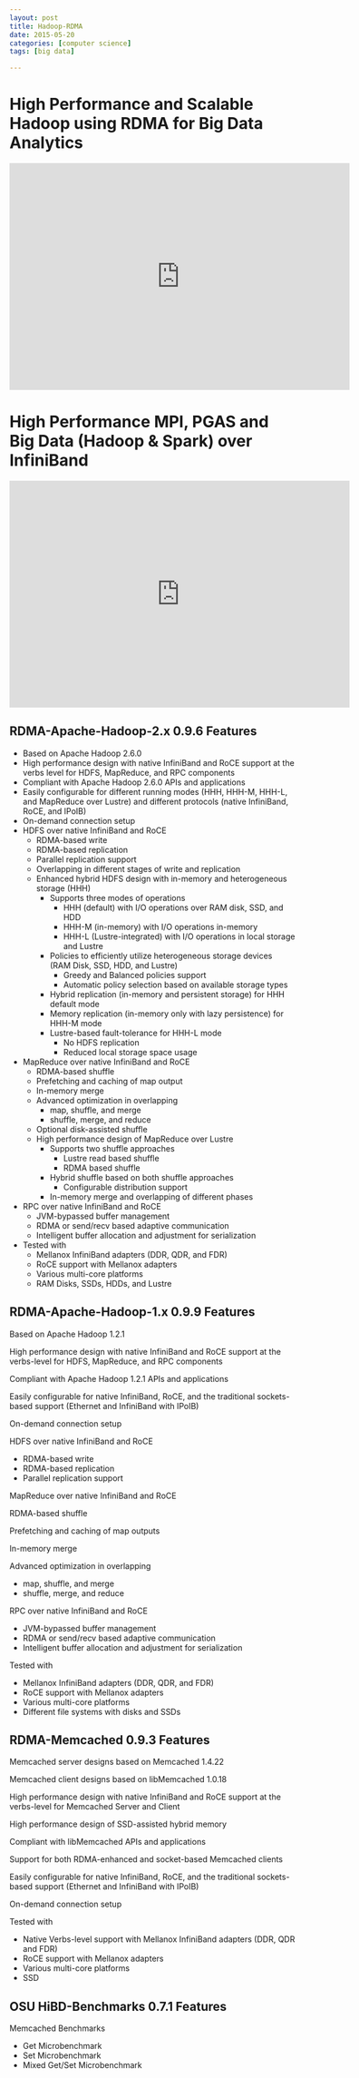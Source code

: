 ```yaml
---
layout: post
title: Hadoop-RDMA
date: 2015-05-20
categories: [computer science]
tags: [big data]

---
```


# High Performance and Scalable Hadoop using RDMA for Big Data Analytics


<iframe width="600" height="400" src="https://www.youtube.com/embed/TeWWxi3jHx4" frameborder="0" allowfullscreen></iframe>

# High Performance MPI, PGAS and Big Data (Hadoop & Spark) over InfiniBand 

<iframe width="600" height="400" src="https://www.youtube.com/embed/exUzF__jHZE" frameborder="0" allowfullscreen></iframe>

## RDMA-Apache-Hadoop-2.x 0.9.6 Features

-   Based on Apache Hadoop 2.6.0
-   High performance design with native InfiniBand and RoCE support at
    the verbs level for HDFS, MapReduce, and RPC components
-   Compliant with Apache Hadoop 2.6.0 APIs and applications
-   Easily configurable for different running modes (HHH, HHH-M, HHH-L,
    and MapReduce over Lustre) and different protocols (native
    InfiniBand, RoCE, and IPoIB)
-   On-demand connection setup
-   HDFS over native InfiniBand and RoCE
    -   RDMA-based write
    -   RDMA-based replication
    -   Parallel replication support
    -   Overlapping in different stages of write and replication
    -   Enhanced hybrid HDFS design with in-memory and heterogeneous
        storage (HHH)
        -   Supports three modes of operations
            -   HHH (default) with I/O operations over RAM disk, SSD,
                and HDD
            -   HHH-M (in-memory) with I/O operations in-memory
            -   HHH-L (Lustre-integrated) with I/O operations in local
                storage and Lustre
        -   Policies to efficiently utilize heterogeneous storage
            devices (RAM Disk, SSD, HDD, and Lustre)
            -   Greedy and Balanced policies support
            -   Automatic policy selection based on available storage
                types
        -   Hybrid replication (in-memory and persistent storage) for
            HHH default mode
        -   Memory replication (in-memory only with lazy persistence)
            for HHH-M mode
        -   Lustre-based fault-tolerance for HHH-L mode
            -   No HDFS replication
            -   Reduced local storage space usage
-   MapReduce over native InfiniBand and RoCE
    -   RDMA-based shuffle
    -   Prefetching and caching of map output
    -   In-memory merge
    -   Advanced optimization in overlapping
        -   map, shuffle, and merge
        -   shuffle, merge, and reduce
    -   Optional disk-assisted shuffle
    -   High performance design of MapReduce over Lustre
        -   Supports two shuffle approaches
            -   Lustre read based shuffle
            -   RDMA based shuffle
        -   Hybrid shuffle based on both shuffle approaches
            -   Configurable distribution support
        -   In-memory merge and overlapping of different phases
-   RPC over native InfiniBand and RoCE
    -   JVM-bypassed buffer management
    -   RDMA or send/recv based adaptive communication
    -   Intelligent buffer allocation and adjustment for serialization
-   Tested with
    -   Mellanox InfiniBand adapters (DDR, QDR, and FDR)
    -   RoCE support with Mellanox adapters
    -   Various multi-core platforms
    -   RAM Disks, SSDs, HDDs, and Lustre



## RDMA-Apache-Hadoop-1.x 0.9.9 Features

Based on Apache Hadoop 1.2.1

High performance design with native InfiniBand and RoCE support at the
verbs-level for HDFS, MapReduce, and RPC components

Compliant with Apache Hadoop 1.2.1 APIs and applications

Easily configurable for native InfiniBand, RoCE, and the traditional
sockets-based support (Ethernet and InfiniBand with IPoIB)

On-demand connection setup

HDFS over native InfiniBand and RoCE

-   RDMA-based write
-   RDMA-based replication
-   Parallel replication support

MapReduce over native InfiniBand and RoCE

RDMA-based shuffle

Prefetching and caching of map outputs

In-memory merge

Advanced optimization in overlapping

-   map, shuffle, and merge
-   shuffle, merge, and reduce

RPC over native InfiniBand and RoCE

-   JVM-bypassed buffer management
-   RDMA or send/recv based adaptive communication
-   Intelligent buffer allocation and adjustment for serialization

Tested with

-   Mellanox InfiniBand adapters (DDR, QDR, and FDR)
-   RoCE support with Mellanox adapters
-   Various multi-core platforms
-   Different file systems with disks and SSDs

## RDMA-Memcached 0.9.3 Features

Memcached server designs based on Memcached 1.4.22

Memcached client designs based on libMemcached 1.0.18

High performance design with native InfiniBand and RoCE support at the
verbs-level for Memcached Server and Client

High performance design of SSD-assisted hybrid memory

Compliant with libMemcached APIs and applications

Support for both RDMA-enhanced and socket-based Memcached clients

Easily configurable for native InfiniBand, RoCE, and the traditional
sockets-based support (Ethernet and InfiniBand with IPoIB)

On-demand connection setup

Tested with

-   Native Verbs-level support with Mellanox InfiniBand adapters (DDR,
    QDR and FDR)
-   RoCE support with Mellanox adapters
-   Various multi-core platforms
-   SSD

## OSU HiBD-Benchmarks 0.7.1 Features

Memcached Benchmarks

-   Get Microbenchmark
-   Set Microbenchmark
-   Mixed Get/Set Microbenchmark


